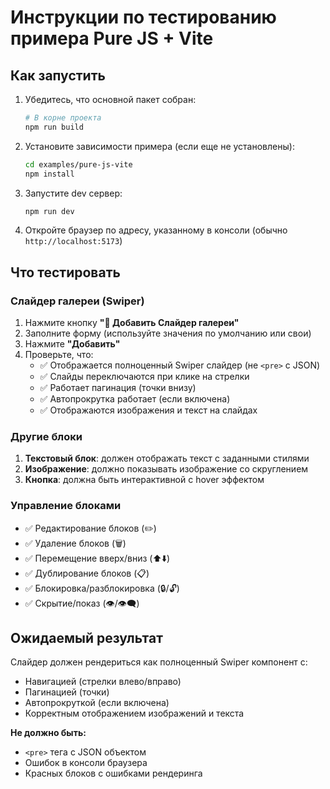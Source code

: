 # Инструкции по тестированию примера Pure JS + Vite

## Как запустить

1. Убедитесь, что основной пакет собран:
   ```bash
   # В корне проекта
   npm run build
   ```

2. Установите зависимости примера (если еще не установлены):
   ```bash
   cd examples/pure-js-vite
   npm install
   ```

3. Запустите dev сервер:
   ```bash
   npm run dev
   ```

4. Откройте браузер по адресу, указанному в консоли (обычно `http://localhost:5173`)

## Что тестировать

### Слайдер галереи (Swiper)

1. Нажмите кнопку **"📝 Добавить Слайдер галереи"**
2. Заполните форму (используйте значения по умолчанию или свои)
3. Нажмите **"Добавить"**
4. Проверьте, что:
   - ✅ Отображается полноценный Swiper слайдер (не `<pre>` с JSON)
   - ✅ Слайды переключаются при клике на стрелки
   - ✅ Работает пагинация (точки внизу)
   - ✅ Автопрокрутка работает (если включена)
   - ✅ Отображаются изображения и текст на слайдах

### Другие блоки

1. **Текстовый блок**: должен отображать текст с заданными стилями
2. **Изображение**: должно показывать изображение со скруглением
3. **Кнопка**: должна быть интерактивной с hover эффектом

### Управление блоками

- ✅ Редактирование блоков (✏️)
- ✅ Удаление блоков (🗑️)
- ✅ Перемещение вверх/вниз (⬆️⬇️)
- ✅ Дублирование блоков (📋)
- ✅ Блокировка/разблокировка (🔒/🔓)
- ✅ Скрытие/показ (👁️/👁️‍🗨️)

## Ожидаемый результат

Слайдер должен рендериться как полноценный Swiper компонент с:
- Навигацией (стрелки влево/вправо)
- Пагинацией (точки)
- Автопрокруткой (если включена)
- Корректным отображением изображений и текста

**Не должно быть:**
- `<pre>` тега с JSON объектом
- Ошибок в консоли браузера
- Красных блоков с ошибками рендеринга

